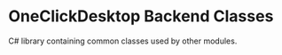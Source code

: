 ﻿# OneClickDesktop Backend Classes

C# library containing common classes used by other modules. 

[comment]: <> (add class diagram?)